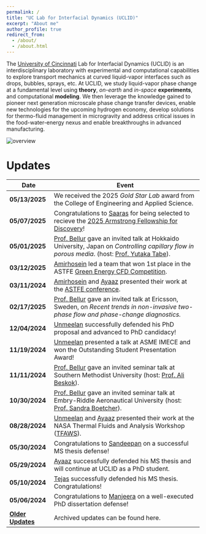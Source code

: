 ```yaml
---
permalink: /
title: "UC Lab for Interfacial Dynamics (UCLID)"
excerpt: "About me"
author_profile: true
redirect_from: 
  - /about/
  - /about.html
---
```


The [University of Cincinnati](https://www.uc.edu/) Lab for Interfacial Dynamics (UCLID) is an interdisciplinary laboratory with experimental and computational capabilities to explore transport mechanics at curved liquid-vapor interfaces such as drops, bubbles, sprays, etc. At UCLID, we study liquid-vapor phase change at a fundamental level using **theory**, _on-earth_ and _in-space_ **experiments**, and computational **modeling**. We then leverage the knowledge gained to pioneer next generation microscale phase change transfer devices, enable new technologies for the upcoming hydrogen economy, develop solutions for thermo-fluid management in microgravity and address critical issues in the food-water-energy nexus and enable breakthroughs in advanced manufacturing.


![overview](/images/research_overview.png "lab overview")


# **Updates**  

| **Date**       | **Event** |
|---------------|--------------------------------------------------------------------------------------------------------------------------------------------------------------------------------------------------------------------------------|
| **05/13/2025** | We received the 2025 _Gold Star Lab_ award from the College of Engineering and Applied Science. |
| **05/07/2025** | Congratulations to [Saaras](https://kishanbellur.github.io/people/saaraspakanati) for being selected to recieve the [2025 Armstrong Fellowship for Discovery](https://research.uc.edu/armstrong-institute)!|
| **05/01/2025** | [Prof. Bellur](https://kishanbellur.github.io/people/kishanbellur) gave an invited talk at Hokkaido University, Japan on _Controlling capillary flow in porous media_. (host: [Prof. Yutaka Tabe](https://ecs.eng.hokudai.ac.jp)). |
| **03/12/2025** | [Amirhosein](https://kishanbellur.github.io/people/amirhoseinsarchami) led a team that won 1st place in the ASTFE [Green Energy CFD Competition](https://www.astfe.org/tfec2025/first-annual-astfe-green-energy-cfd-competition/).|
| **03/11/2024** | [Amirhosein](https://kishanbellur.github.io/people/amirhoseinsarchami) and [Ayaaz](https://kishanbellur.github.io/people/ayaazyasin) presented their work at the [ASTFE conference](https://www.astfe.org/tfec2025/). |
| **02/17/2025** | [Prof. Bellur](https://kishanbellur.github.io/people/kishanbellur) gave an invited talk at Ericsson, Sweden, on _Recent trends in non-invasive two-phase flow and phase-change diagnostics._ |
| **12/04/2024** | [Unmeelan](https://kishanbellur.github.io/people/unmeelanchakrabarti) successfully defended his PhD proposal and advanced to PhD candidacy! |
| **11/19/2024** | [Unmeelan](https://kishanbellur.github.io/people/unmeelanchakrabarti) presented a talk at ASME IMECE and won the Outstanding Student Presentation Award! |
| **11/11/2024** | [Prof. Bellur](https://kishanbellur.github.io/people/kishanbellur) gave an invited seminar talk at Southern Methodist University (host: [Prof. Ali Beskok](https://www.smu.edu/lyle/departments/me/people/faculty/beskok-ali)). |
| **10/30/2024** | [Prof. Bellur](https://kishanbellur.github.io/people/kishanbellur) gave an invited seminar talk at Embry-Riddle Aeronautical University (host: [Prof. Sandra Boetcher](https://faculty.erau.edu/Sandra.Boetcher)). |
| **08/28/2024** | [Unmeelan](https://kishanbellur.github.io/people/unmeelanchakrabarti) and [Ayaaz](https://kishanbellur.github.io/people/ayaazyasin) presented their work at the NASA Thermal Fluids and Analysis Workshop ([TFAWS](https://tfaws.nasa.gov)). |
| **05/30/2024** | Congratulations to [Sandeepan](https://kishanbellur.github.io/people/sandeepandasgupta) on a successful MS thesis defense! |
| **05/29/2024** | [Ayaaz](https://kishanbellur.github.io/people/ayaazyasin) successfully defended his MS thesis and will continue at UCLID as a PhD student. |
| **05/10/2024** | [Tejas](https://kishanbellur.github.io/people/tejasmahajani) successfully defended his MS thesis. Congratulations! |
| **05/06/2024** | Congratulations to [Manjeera](https://kishanbellur.github.io/people/manjeeravinnakota) on a well-executed PhD dissertation defense! |
| **[Older Updates](https://kishanbellur.github.io/posts/update)** | Archived updates can be found here. |
